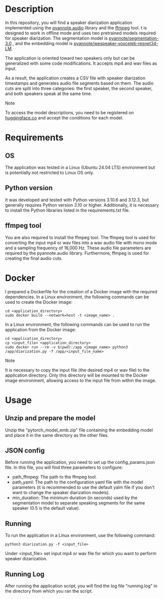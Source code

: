 # Description

In this repository, you will find a speaker diarization application implemented using the [pyannote.audio](https://huggingface.co/pyannote) library and the [ffmpeg](https://ffmpeg.org/) tool. t is designed to work in offline mode and uses two pretrained models required for speaker diarization. The segmentation model is [pyannote/segmentation-3.0](https://huggingface.co/pyannote/segmentation-3.0) , and the embedding model is [pyannote/wespeaker-voxceleb-resnet34-LM](https://huggingface.co/pyannote/wespeaker-voxceleb-resnet34-LM).

The application is oriented toward two speakers only but can be generalized with some code modifications. It accepts mp4 and wav files as input.

As a result, the application creates a CSV file with speaker diarization timestamps and generates audio file segments based on them. The audio cuts are split into three categories: the first speaker, the second speaker, and both speakers speak at the same time.

> [!NOTE]
> To access the model descriptions, you need to be registered on [huggingface.co](https://huggingface.co) and accept the conditions for each model.

# Requirements

## OS

The application was tested in a Linux (Ubuntu 24.04 LTS) environment but is potentially not restricted to Linux OS only. 

## Python version

It was developed and tested with Python versions 3.10.6 and 3.12.3, but generally requires Python version 3.10 or higher. Additionally, it is necessary to install the Python libraries listed in the requirements.txt file.

## ffmpeg tool

You are also required to install the ffmpeg tool. The ffmpeg tool is used for converting the input mp4 or wav files into a wav audio file with mono mode and a sampling frequency of 16,000 Hz. These audio file parameters are required by the pyannote.audio library. Furthermore, ffmpeg is used for creating the final audio cuts.

# Docker

I prepared a Dockerfile for the creation of a Docker image with the required dependencies. In a Linux environment, the following commands can be used to create the Docker image:
```console
cd <application_directory>
sudo docker build --network=host -t <image_name> .
```

In a Linux environment, the following commands can be used to run the application from the Docker image:
```console
cd <application_directory>
cp <input_file> <application_directory>
sudo docker run --rm -v $(pwd):/app <image_name> python3 /app/diarization.py -f /app/<input_file_name>
```
> [!NOTE]
> It is necessary to copy the input file (the desired mp4 or wav file) to the application directory. Only this directory will be mounted to the Docker image environment, allowing access to the input file from within the image.

# Usage

## Unzip and prepare the model

Unzip the "pytorch_model_emb.zip" file containing the embedding model and place it in the same directory as the other files.

## JSON config

Before running the application, you need to set up the config_params.json file. In this file, you will find three parameters to configure:
- path_ffmpeg: The path to the ffmpeg tool.
- path_yaml: The path to the configuration yaml file with the model parameters (it is recommended to use the default yalm file if you don't want to change the speaker diarization models).
- min_duration: The minimum duration (in seconds) used by the segmentation model to separate speaking segments for the same speaker (0.5 is the default value).
## Running

To run the application in a Linux environment, use the following command:
```console
python3 diarization.py -f <input_file>
```
Under <input_file> set input mp4 or wav file for which you want to perform speaker dizarization.

## Running Log

After running the application script, you will find the log file "running.log" in the directory from which you ran the script.
